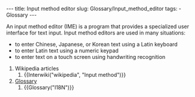--- title: Input method editor slug: Glossary/Input_method_editor tags: - Glossary ---

An input method editor (IME) is a program that provides a specialized user interface for text input. Input method editors are used in many situations:

- to enter Chinese, Japanese, or Korean text using a Latin keyboard
- to enter Latin text using a numeric keypad
- to enter text on a touch screen using handwriting recognition

1.  Wikipedia articles
    1.  {{Interwiki("wikipedia", "Input method")}}
2.  [Glossary](/en-US/docs/Glossary)
    1.  {{Glossary("I18N")}}
